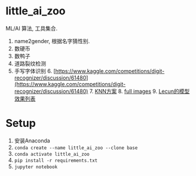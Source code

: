 # little_ai_zoo

ML/AI 算法, 工具集合.

1. name2gender, 根据名字猜性别.
2. 数硬币
3. 数鸭子
4. 道路裂纹检测
5. 手写字体识别
    6. [https://www.kaggle.com/competitions/digit-recognizer/discussion/61480](https://www.kaggle.com/competitions/digit-recognizer/discussion/61480)
    7. [KNN方案](https://www.kaggle.com/code/cdeotte/mnist-perfect-100-using-knn)
    8. [full images](http://yann.lecun.com/exdb/mnist/)
    9. [Lecun的模型效果列表](https://yann.lecun.com/exdb/mnist/)


# Setup

1. 安装Anaconda
2. `conda create --name little_ai_zoo --clone base`
3. `conda activate little_ai_zoo`
4. `pip install -r requirements.txt`
5. `jupyter notebook`
